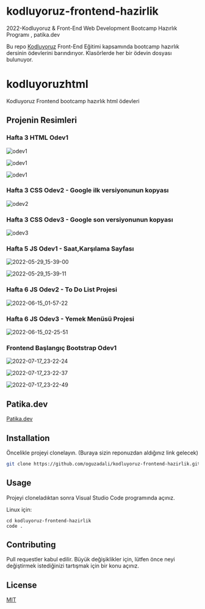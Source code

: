 # kodluyoruz-frontend-hazirlik
2022-Kodluyoruz &amp; Front-End Web Development Bootcamp Hazırlık Programı , patika.dev

Bu repo [Kodluyoruz](https://www.kodluyoruz.org) Front-End Eğitimi kapsamında bootcamp hazırlık dersinin ödevlerini barındırıyor. Klasörlerde her bir ödevin dosyası bulunuyor.

# kodluyoruzhtml
Kodluyoruz Frontend bootcamp hazırlık html ödevleri


## Projenin Resimleri

### Hafta 3 HTML Odev1
![odev1](https://user-images.githubusercontent.com/67098980/168477534-bec118d7-07f5-41a7-8d62-4e73c7d716d2.png)

![odev1](https://user-images.githubusercontent.com/67098980/168477563-f04a561c-8c65-4f0e-8ff4-c0e0f8076892.png)

![odev1](https://user-images.githubusercontent.com/67098980/168477571-8e32c45a-adff-4987-b8c6-7942bac12963.png)

### Hafta 3 CSS Odev2 - Google ilk versiyonunun kopyası
![odev2](https://user-images.githubusercontent.com/67098980/168483919-6abc4375-8aa3-489c-bbed-58d21582fe3a.png)

### Hafta 3 CSS Odev3 - Google son versiyonunun kopyası
![odev3](https://user-images.githubusercontent.com/67098980/170793992-776c2060-1cfe-4a4c-8dda-52ade04459af.png)

### Hafta 5 JS Odev1 - Saat,Karşılama Sayfası
![2022-05-29_15-39-00](https://user-images.githubusercontent.com/67098980/170868920-cee9f31b-4128-4487-a7d1-c418ed7e41e2.png)

![2022-05-29_15-39-11](https://user-images.githubusercontent.com/67098980/170868922-920b4ad0-b4ac-4cea-af4a-19e4ca52c426.png)

### Hafta 6 JS Odev2 - To Do List Projesi
![2022-06-15_01-57-22](https://user-images.githubusercontent.com/67098980/173705856-1bcd119b-c695-4dc3-92ec-09b198cb92d7.png)

### Hafta 6 JS Odev3 - Yemek Menüsü Projesi
![2022-06-15_02-25-51](https://user-images.githubusercontent.com/67098980/173705865-9c6e996e-405e-4284-9d77-fad4881ac32f.png)

### Frontend Başlangıç Bootstrap Odev1 
![2022-07-17_23-22-24](https://user-images.githubusercontent.com/67098980/179423712-d78b507a-bcd3-4b98-afa6-56a0251ce46a.png)

![2022-07-17_23-22-37](https://user-images.githubusercontent.com/67098980/179423719-cb0a30a8-fe05-46e9-b9d0-fc40a0411fce.png)

![2022-07-17_23-22-49](https://user-images.githubusercontent.com/67098980/179423722-df1459a0-2fc5-4e47-8349-29c6aeadb23d.png)


## Patika.dev
[Patika.dev](www.patika.dev)

## Installation

Öncelikle projeyi clonelayın. (Buraya sizin reponuzdan aldığınız link gelecek)

```bash
git clone https://github.com/oguzadali/kodluyoruz-frontend-hazirlik.git
```

## Usage

Projeyi cloneladıktan sonra Visual Studio Code programında açınız.

Linux için:
```linux
cd kodluyoruz-frontend-hazirlik
code .
```

## Contributing
Pull requestler kabul edilir. Büyük değişiklikler için, lütfen önce neyi değiştirmek istediğinizi tartışmak için bir konu açınız.


## License
[MIT](https://choosealicense.com/licenses/mit/)
